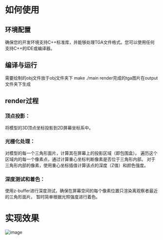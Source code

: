 # 如何使用

## 环境配置
确保您的开发环境支持C++标准库，并能够处理TGA文件格式。您可以使用任何支持C++的IDE或编译器。

## 编译与运行
需要绘制的obj文件放于obj文件夹下
make
./main
render完成的tga图片在output文件夹下生成

## render过程
### 顶点投影：

将模型的3D顶点坐标投影到2D屏幕坐标系中。
### 光栅化处理：

对模型的每一个三角形面片，计算其在屏幕上的投影区域（即包围盒）。
遍历这个区域内的每一个像素点，通过计算重心坐标判断像素是否位于三角形内部。
对于三角形内部的像素，使用重心坐标插值计算该点的深度（Z值）和颜色强度。
### 深度测试和着色：

使用z-buffer进行深度测试，确保在屏幕空间的每个像素位置只渲染离观察者最近的三角形面片。
暂时简单根据光照强度进行着色。
# 实现效果
![image](https://github.com/user-attachments/assets/251791fd-444c-4b42-af47-f0ea693bf899)

